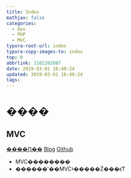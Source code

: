 ```yaml
---
title: Index
mathjax: false
categories:
  - Dev
  - PHP
  - MVC
typora-root-url: index
typora-copy-images-to: index
top: 0
abbrlink: 1102202887
date: 2019-03-01 16:49:24
updated: 2019-03-01 16:49:24
tags:
---
```



# ���� 
 	
## MVC 
[����Ԥ��](MVC.md)    [Blog](http://blog.kuma8866.top/posts/2218208633/)     [Github](https://github.com/KumaDocCenter/PHP/blob/master/doc/md/MVC/MVC.md)
 
* MVC��������
* ������ʹ��MVCʵ�����Ź���ϵͳ
 
